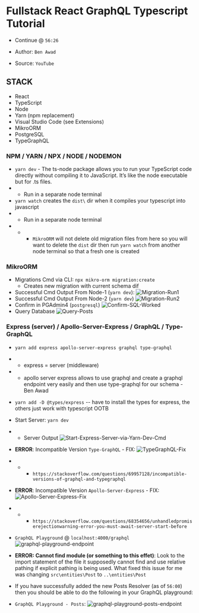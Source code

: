 # Fullstack React GraphQL Typescript Tutorial

* Continue @ `56:26`

* Author: `Ben Awad`
* Source: `YouTube`

## STACK

* React
* TypeScript
* Node
* Yarn (npm replacement)
* Visual Studio Code (see Extensions)
* MikroORM
* PostgreSQL
* TypeGraphQL

### NPM / YARN / NPX / NODE / NODEMON
* `yarn dev` - The ts-node package allows you to run your TypeScript code directly without compiling it to JavaScript. It’s like the node executable but for .ts files.
* * Run in a separate node terminal
* `yarn watch` creates the `dist\` dir when it compiles your typescript into javascript
* * Run in a separate node terminal
* * * `MikroORM` will not delete old migration files from here so you will want to delete the `dist` dir then run `yarn watch` from another node terminal so that a fresh one is created

### MikroORM
* Migrations Cmd via CLI: `npx mikro-orm migration:create` 
  * Creates new migration with current schema dif
* Successful Cmd Output From Node-1 (`yarn dev`): ![Migration-Run1](README_IMGS/MikroORM-MigrationCMD_Success.png)
* Successful Cmd Output From Node-2 (`yarn dev`) ![Migration-Run2](README_IMGS/MikroORM-Successful_CMD-YARN_DEV.png)
* Confirm in PGAdmin4 (`postgresql`) ![Confirm-SQL-Worked](README_IMGS/MikroORM-PostgreSUCCESS-Confirm.png)
* Query Database ![Query-Posts](README_IMGS/MikroORM-Successful_Query.png)

### Express (server) / Apollo-Server-Express / GraphQL / Type-GraphQL
* `yarn add express apollo-server-express graphql type-graphql`
* * express = server (middleware)
* * apollo server express allows to use graphql and create a graphql endpoint very easily and then use type-graphql for our schema - Ben Awad
* `yarn add -D @types/express` -- have to install the types for express, the others just work with typescript OOTB
* Start Server: `yarn dev`
* * Server Output ![Start-Express-Server-via-Yarn-Dev-Cmd](README_IMGS/Express_StartServer_YarnDev.png)

* **ERROR**: Incompatible Version `Type-GraphQL` - FIX: ![TypeGraphQL-Fix](README_IMGS/TypeGraphQL-IncompatibleVersion-Fix.png)
* * * `https://stackoverflow.com/questions/69957128/incompatible-versions-of-graphql-and-typegraphql`
* **ERROR**: Incompatible Version `Apollo-Server-Express` - FIX: ![Apollo-Server-Express-Fix](README_IMGS/Apollo-Server-Express_Incompatible_Version-FIX.png)
* * * `https://stackoverflow.com/questions/68354656/unhandledpromiserejectionwarning-error-you-must-await-server-start-before`
* `GraphQL Playground` @ `localhost:4000/graphql` ![graphql-playground-endpoint](README_IMGS/GraphQL-Playground.png)

* **ERROR: Cannot find module (or something to this effet)**: Look to the import statement of the file it supposedly cannot find and use relative pathing if explicit pathing is being used.  What fixed this issue for me was changing `src\entities\Post` to `..\entities\Post`

* If you have successfully added the new Posts Resolver (as of `56:00`) then you should be able to do the following in your GraphQL playground:
* `GraphQL Playground - Posts`: ![graphql-playground-posts-endpoint](README_IMGS/Successful_Addition_of_Posts_Resolver.png)